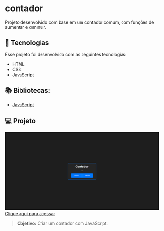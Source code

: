# contador
Projeto desenvolvido com base em um contador comum, com funções de aumentar e diminuir.

## 🚀 Tecnologias

Esse projeto foi desenvolvido com as seguintes tecnologias:
- HTML
- CSS
- JavaScript

## 📚 Bibliotecas:
- [JavaScript](https://developer.mozilla.org/pt-BR/docs/Web/JavaScript)

## 💻 Projeto
![preview](./assets/preview.png/)
[Clique aqui para acessar](https://contador-lime.vercel.app/)
> **Objetivo:** Criar um contador com JavaScript.
